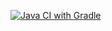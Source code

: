 [![Java CI with Gradle](https://github.com/PavelRomanovQA/Rest/actions/workflows/gradle.yml/badge.svg)](https://github.com/PavelRomanovQA/Rest/actions/workflows/gradle.yml)

